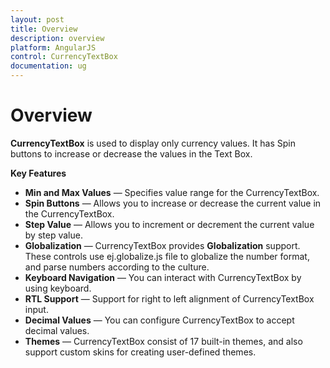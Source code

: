 ```yaml
---
layout: post
title: Overview
description: overview
platform: AngularJS
control: CurrencyTextBox
documentation: ug
---
```


# Overview

**CurrencyTextBox** is used to display only currency values. It has Spin buttons to increase or decrease the values in the Text Box.

**Key Features**

* **Min and Max Values** — Specifies value range for the CurrencyTextBox.
* **Spin Buttons** — Allows you to increase or decrease the current value in the CurrencyTextBox.
* **Step Value** — Allows you to increment or decrement the current value by step value.
* **Globalization** — CurrencyTextBox provides **Globalization** support. These controls use ej.globalize.js file to globalize the number format, and parse numbers according to the culture.
* **Keyboard Navigation** — You can interact with CurrencyTextBox by using keyboard.
* **RTL Support** — Support for right to left alignment of CurrencyTextBox input.
* **Decimal Values** — You can configure CurrencyTextBox to accept decimal values.
* **Themes** — CurrencyTextBox consist of 17 built-in themes, and also support custom skins for creating user-defined themes.